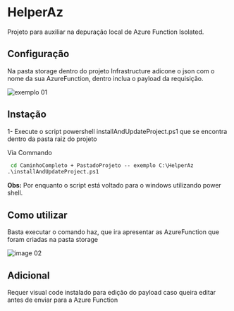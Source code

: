 # HelperAz
Projeto para auxiliar na depuração local de Azure Function Isolated.

## Configuração

Na pasta storage dentro do projeto Infrastructure adicone o json com o nome da sua AzureFunction, dentro inclua o payload da requisição.

![exemplo 01](https://github.com/Guhtol/HelperAz/assets/12552971/3694927f-36d9-4874-af21-df0f35c984ac)

## Instação

1- Execute o script powershell installAndUpdateProject.ps1 que se encontra dentro da pasta raiz do projeto

Via Commando
``` cmd
 cd CaminhoCompleto + PastadoProjeto -- exemplo C:\HelperAz
.\installAndUpdateProject.ps1   
```
**Obs:** Por enquanto o script está voltado para o windows utilizando power shell.

## Como utilizar

Basta executar o comando haz, que ira apresentar as AzureFunction que foram criadas na pasta storage


![image 02](https://github.com/Guhtol/HelperAz/assets/12552971/be50dfb8-3d00-4a82-97a9-65170fc76a2c)


## Adicional

Requer visual code instalado para edição do payload caso queira editar antes de enviar para a Azure Function

